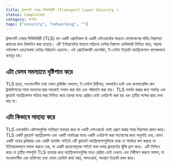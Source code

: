 ```yaml
---
title: ট্রান্সপোর্ট লেয়ার সিকিউরিটি (Transport Layer Security )
status: Completed
category: সম্পত্তি
tags: ["security", "networking", ""]
---
```


ট্রান্সপোর্ট লেয়ার সিকিউরিটি (TLS) হল একটি প্রোটোকল যা একটি নেটওয়ার্কের মাধ্যমে যোগাযোগের বর্ধিত নিরাপত্তা প্রদানের জন্য ডিজাইন করা হয়েছে।
এটি ইন্টারনেটের মাধ্যমে পাঠানো ডেটার নিরাপদ ডেলিভারি নিশ্চিত করে,
সম্ভাব্য পর্যবেক্ষণ এবং/অথবা ডেটার পরিবর্তন এড়ানো।
এই প্রোটোকলটি মেসেজিং, ই-মেইল ইত্যাদি অ্যাপ্লিকেশনে ব্যাপকভাবে ব্যবহৃত হয়।

## এটা যেসব সমস্যাতে দৃষ্টিপাত করে 

TLS ছাড়া, সংবেদনশীল তথ্য যেমন ব্রাউজিং অভ্যাস, ই-মেইল চিঠিপত্র, অনলাইন চ্যাট এবং কনফারেন্সিং কল
ট্রান্সমিশনের সময় অন্যদের দ্বারা সহজেই সনাক্ত করা যায় এবং পরিবর্তন করা যায়।
TLS সমর্থন করার জন্য সার্ভার এবং ক্লায়েন্ট অ্যাপ্লিকেশন সক্রিয় করা নিশ্চিত করে
তাদের মধ্যে প্রেরিত ডেটা এনক্রিপ্ট করা হয় এবং তৃতীয় পক্ষের দ্বারা দেখা যায় না।

## এটা কিভাবে সাহায্য করে

TLS এনকোডিং কৌশলগুলির সংমিশ্রণ ব্যবহার করে যা একটি নেটওয়ার্কে ডেটা প্রেরণ করার সময় নিরাপত্তা প্রদান করে।
TLS একটি ক্লায়েন্ট অ্যাপ্লিকেশন এবং একটি সার্ভারের মধ্যে একটি এনক্রিপ্ট করা সংযোগের জন্য অনুমতি দেয়, যেমন একটি ওয়েব ব্রাউজার এবং একটি ব্যাংকিং সাইটে৷
এটি ক্লায়েন্ট অ্যাপ্লিকেশনগুলিকে তারা যে সার্ভারে কল করছে তা ইতিবাচকভাবে সনাক্ত করতে দেয়,
যা একটি প্রতারণামূলক সাইটে কথা বলার ক্লায়েন্টের ঝুঁকি হ্রাস করে।
এটি নিশ্চিত করে যে তৃতীয় পক্ষগুলি TLS ব্যবহার করে অ্যাপ্লিকেশনগুলির মধ্যে প্রেরিত ডেটা দেখতে এবং নিরীক্ষণ করতে অক্ষম,
যা সংবেদনশীল এবং ব্যক্তিগত তথ্য যেমন ক্রেডিট কার্ড নম্বর, পাসওয়ার্ড, অবস্থান ইত্যাদি রক্ষা করে।
